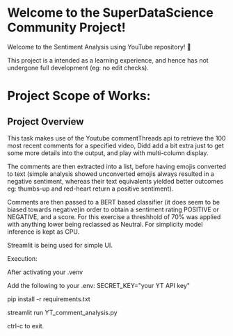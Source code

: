 # Welcome to the SuperDataScience Community Project!
Welcome to the Sentiment Analysis using YouTube repository! 🎉

This project is a intended as a learning experience, and hence has not undergone full development (eg: no edit checks). 

# Project Scope of Works:

## Project Overview

This task makes use of the Youtube commentThreads api to retrieve the 100 most recent comments for a specified video, Didd add
a bit extra just to get some more details into the output, and play with multi-column display.

The comments are then extracted into a list, before having emojis converted to text (simple analysis showed unconverted 
emojis always resulted in a negative sentiment, whereas their text equivalents yielded better outcomes eg: thumbs-up and 
red-heart return a positive sentiment).

Comments are then passed to a BERT based classifier (it does seem to be biased towards negative)in order to obtain a 
sentiment rating POSITIVE or NEGATIVE, and a score. For this exercise a threshhold of 70% was applied with anything lower 
being reclassed as Neutral.  For simplicity model inference is kept as CPU.

Streamlit is being used for simple UI.


Execution:

After activating your .venv

Add the following to your .env:
SECRET_KEY="your YT API key"

pip install -r requirements.txt

streamlit run YT_comment_analysis.py

ctrl-c to exit.